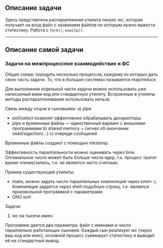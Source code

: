 ## Описание задачи
Здесь представлена распаралленная утилита линукс wc, которая получает на вход файл с названием файлов по которым нужно вывести статистику. Работа с `fork()`, `execlp()`.

---

## Описание самой задачи
### Задачи на межпроцессное взаимодействие и ФС

Общая схема: породить несколько процессов, каждому из которых дать свою часть задачи.
То, что в больших системах называется map/reduce

Для выполнения отдельной части задачи можно использовать уже написанный вами код или стандартную утилиту.
Встроенные в утилиты методы распараллеливания использовать нельзя.

Связь между отцом и сыновьями:
a) pipe
* poll/select позволят эффективнее обрабатывать дескрипторы
* pipe и временные файлы — единственный вариант с внешними программами
b) shared memory + сигнал об окончании (wait/sigaction/…)
c) очереди сообщений

Временные файлы создают с помощью mkstemp.

Эффективность параллельности можно оценивать через time. 
Оптимальное число может быть больше числа ядер, т.к. процесс тратит время чтение/запись, т.е. не является чисто счетным.

Пример существующей утилиты:
* make, можно задать число параллельных компиляций через ключ -j. Компиляция задается через shell-подобную строку, т.е. является произвольной программой с параметрами
* GNU sort

Задачи:

1. wc на тысячи имен.

Программе дается два параметра: файл с именами и число параллельно работающих сыновей.
Каждый сын реализует wc (через ваш код или exec), основной процесс суммирует статистику и выводит её на стандартный вывод.
